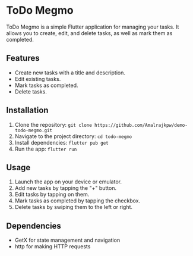  # ToDo Megmo

ToDo Megmo is a simple Flutter application for managing your tasks. It allows you to create, edit, and delete tasks, as well as mark them as completed.

## Features
- Create new tasks with a title and description.
- Edit existing tasks.
- Mark tasks as completed.
- Delete tasks.

## Installation
1. Clone the repository: `git clone https://github.com/Amalrajkpw/demo-todo-megmo.git`
2. Navigate to the project directory: `cd todo-megmo`
3. Install dependencies: `flutter pub get`
4. Run the app: `flutter run`

## Usage
1. Launch the app on your device or emulator.
2. Add new tasks by tapping the "+" button.
3. Edit tasks by tapping on them.
4. Mark tasks as completed by tapping the checkbox.
5. Delete tasks by swiping them to the left or right.

## Dependencies
- GetX for state management and navigation
- http for making HTTP requests
